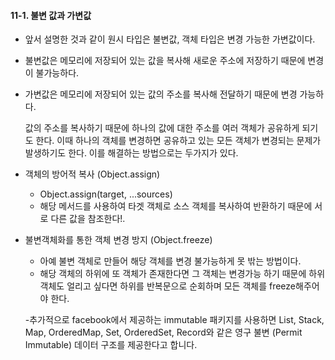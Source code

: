 
#### 11-1. 불변 값과 가변값
- 앞서 설명한 것과 같이 원시 타입은 불변값, 객체 타입은 변경 가능한 가변값이다.
- 불변값은 메모리에 저장되어 있는 값을 복사해 새로운 주소에 저장하기 때문에 변경이 불가능하다.
- 가변값은 메모리에 저장되어 있는 값의 주소를 복사해 전달하기 때문에 변경 가능하다.

	값의 주소를 복사하기 때문에 하나의 값에 대한 주소를 여러 객체가 공유하게 되기도 한다. 이때 하나의 객체를 변경하면 공유하고 있는 모든 객체가 변경되는 문제가 발생하기도 한다. 이를 해결하는 방법으로는 두가지가 있다.  

- 객체의 방어적 복사 (Object.assign)
	- Object.assign(target, ...sources)
	- 해당 메서드를 사용하여 타겟 객체로 소스 객체를 복사하여 반환하기 때문에 서로 다른 값을 참조한다!. 
- 불변객체화를 통한 객체 변경 방지 (Object.freeze)
	- 아예 불변 객체로 만들어 해당 객체를 변경 불가능하게 못 밖는 방법이다.
	- 해당 객체의 하위에 또 객체가 존재한다면 그 객체는 변경가능 하기 때문에 하위 객체도 얼리고 싶다면 하위를 반복문으로 순회하며 모든 객체를 freeze해주어야 한다.

	-추가적으로 facebook에서 제공하는 immutable 패키지를 사용하면 List, Stack, Map, OrderedMap, Set, OrderedSet, Record와 같은 영구 불변 (Permit Immutable) 데이터 구조를 제공한다고 합니다.

